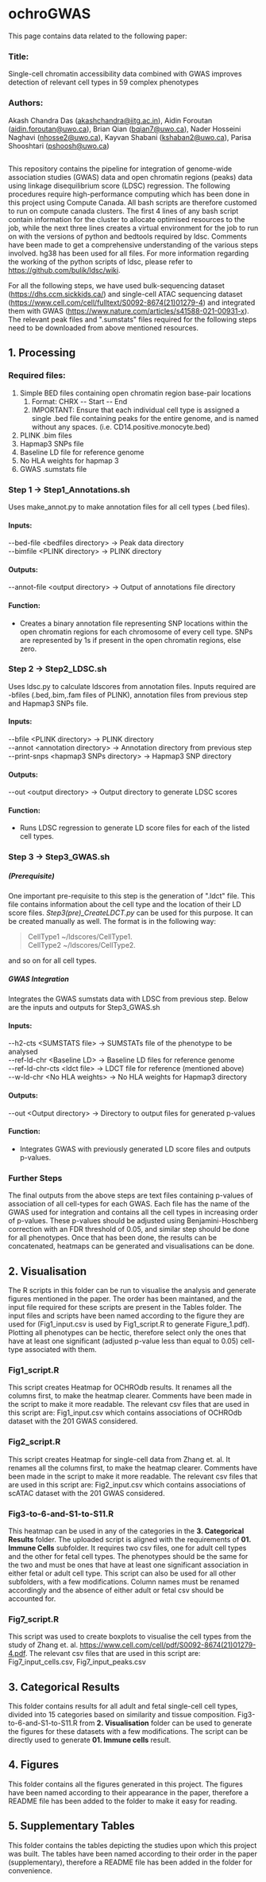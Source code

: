 # ochroGWAS
This page contains data related to the following paper:
### Title:
Single-cell chromatin accessibility data combined with GWAS improves detection of relevant cell types in 59 complex phenotypes
### Authors:
Akash Chandra Das (akashchandra@iitg.ac.in), Aidin Foroutan (aidin.foroutan@uwo.ca), Brian Qian (bqian7@uwo.ca), Nader Hosseini Naghavi (nhosse2@uwo.ca), Kayvan Shabani (kshaban2@uwo.ca), Parisa Shooshtari (pshoosh@uwo.ca)

##
This repository contains the pipeline for integration of genome-wide association studies (GWAS) data and open chromatin regions (peaks) data using linkage disequilibrium score (LDSC) regression. The following procedures require high-performance computing which has been done in this project using Compute Canada. All bash scripts are therefore customed to run on compute canada clusters. The first 4 lines of any bash script contain information for the cluster to allocate optimised resources to the job, while the next three lines creates a virtual environment for the job to run on with the versions of python and bedtools required by ldsc. Comments have been made to get a comprehensive understanding of the various steps involved. hg38 has been used for all files. For more information regarding the working of the python scripts of ldsc, please refer to https://github.com/bulik/ldsc/wiki. 

For all the following steps, we have used bulk-sequencing dataset (https://dhs.ccm.sickkids.ca/) and single-cell ATAC sequencing dataset (https://www.cell.com/cell/fulltext/S0092-8674(21)01279-4) and integrated them with GWAS (https://www.nature.com/articles/s41588-021-00931-x). The relevant peak files and ".sumstats" files required for the following steps need to be downloaded from above mentioned resources.


## 1. Processing
### Required files:
<ol>
  <li> Simple BED files containing open chromatin region base-pair locations
    <ol>
      <li> Format: CHRX -- Start -- End </li>
      <li> IMPORTANT: Ensure that each individual cell type is assigned a single .bed file containing peaks for the entire genome, and is named without any spaces. (i.e. CD14.positive.monocyte.bed) </li>
    </ol>
  </li>
  <li> PLINK .bim files </li>
  <li> Hapmap3 SNPs file </li>
  <li> Baseline LD file for reference genome </li>
  <li> No HLA weights for hapmap 3 </li>
  <li> GWAS .sumstats file </li>
</ol>


### Step 1 &#8594; Step1_Annotations.sh

Uses make_annot.py to make annotation files for all cell types (.bed files).

#### Inputs: 
--bed-file \<bedfiles directory\> &#8594; Peak data directory<br />
--bimfile \<PLINK directory\>     &#8594; PLINK directory <br />

#### Outputs:
--annot-file \<output directory\> &#8594; Output of annotations file directory

#### Function:
- Creates a binary annotation file representing SNP locations within the open chromatin regions for each chromosome of every cell type. SNPs are represented by 1s if present in the open chromatin regions, else zero. 

### Step 2 &#8594; Step2_LDSC.sh

Uses ldsc.py to calculate ldscores from annotation files. Inputs required are -bfiles (.bed,.bim,.fam files of PLINK), annotation files from previous step and Hapmap3 SNPs file. 

#### Inputs:
--bfile \<PLINK directory\>               &#8594; PLINK directory<br />
--annot \<annotation directory\>          &#8594; Annotation directory from previous step <br />
--print-snps \<hapmap3 SNPs directory\>   &#8594; Hapmap3 SNP directory<br />

#### Outputs:
--out \<output directory\>                 &#8594; Output directory to generate LDSC scores

#### Function:
- Runs LDSC regression to generate LD score files for each of the listed cell types. 


### Step 3 &#8594; Step3_GWAS.sh
##### (Prerequisite)
One important pre-requisite to this step is the generation of ".ldct" file. This file contains information about the cell type and the location of their LD score files. *Step3(pre)_CreateLDCT.py* can be used for this purpose. It can be created manually as well. The format is in the following way: 

>CellType1      ~/ldscores/CellType1.<br />
>CellType2      ~/ldscores/CellType2.<br />

and so on for all cell types.

##### GWAS Integration
Integrates the GWAS sumstats data with LDSC from previous step. Below are the inputs and outputs for Step3_GWAS.sh

#### Inputs:
--h2-cts \<SUMSTATS file\>          &#8594; SUMSTATs file of the phenotype to be analysed<br />
--ref-ld-chr \<Baseline LD\>        &#8594; Baseline LD files for reference genome<br />
--ref-ld-chr-cts \<ldct file\>      &#8594; LDCT file for reference (mentioned above)<br />
--w-ld-chr  \<No HLA weights\>      &#8594; No HLA weights for Hapmap3 directory<br />

#### Outputs:
--out \<Output directory\>          &#8594; Directory to output files for generated p-values

#### Function:
- Integrates GWAS with previously generated LD score files and outputs p-values. 

### Further Steps

The final outputs from the above steps are text files containing p-values of association of all cell-types for each GWAS. Each file has the name of the GWAS used for integration and contains all the cell types in increasing order of p-values. These p-values should be adjusted using Benjamini-Hoschberg correction with an FDR threshold of 0.05, and similar step should be done for all phenotypes. Once that has been done, the results can be concatenated, heatmaps can be generated and visualisations can be done.

## 2. Visualisation

The R scripts in this folder can be run to visualise the analysis and generate figures mentioned in the paper. The order has been maintaned, and the input file required for these scripts are present in the Tables folder. The input files and scripts have been named according to the figure they are used for (Fig1_input.csv is used by Fig1_script.R to generate Figure_1.pdf). Plotting all phenotypes can be hectic, therefore select only the ones that have at least one significant (adjusted p-value less than equal to 0.05) cell-type associated with them.

### Fig1_script.R

This script creates Heatmap for OCHROdb results. It renames all the columns first, to make the heatmap clearer. Comments have been made in the script to make it more readable. The relevant csv files that are used in this script are: Fig1_input.csv which contains associations of OCHROdb dataset with the 201 GWAS considered. 

### Fig2_script.R

This script creates Heatmap for single-cell data from Zhang et. al. It renames all the columns first, to make the heatmap clearer. Comments have been made in the script to make it more readable. The relevant csv files that are used in this script are: Fig2_input.csv which contains associations of scATAC dataset with the 201 GWAS considered.

### Fig3-to-6-and-S1-to-S11.R

This heatmap can be used in any of the categories in the **3. Categorical Results** folder. The uploaded script is aligned with the requirements of **01. Immune Cells** subfolder. It requires two csv files, one for adult cell types and the other for fetal cell types. The phenotypes should be the same for the two and must be ones that have at least one significant association in either fetal or adult cell type. This script can also be used for all other subfolders, with a few modifications. Column names must be renamed accordingly and the absence of either adult or fetal csv should be accounted for. 

### Fig7_script.R

This script was used to create boxplots to visualise the cell types from the study of Zhang et. al. https://www.cell.com/cell/pdf/S0092-8674(21)01279-4.pdf. The relevant csv files that are used in this script are: Fig7_input_cells.csv, Fig7_input_peaks.csv


## 3. Categorical Results

This folder contains results for all adult and fetal single-cell cell types, divided into 15 categories based on similarity and tissue composition. Fig3-to-6-and-S1-to-S11.R from **2. Visualisation** folder can be used to generate the figures for these datasets with a few modifications. The script can be directly used to generate **01. Immune cells** result.


## 4. Figures

This folder contains all the figures generated in this project. The figures have been named according to their appearance in the paper, therefore a README file has been added to the folder to make it easy for reading. 

## 5. Supplementary Tables

This folder contains the tables depicting the studies upon which this project was built. The tables have been named according to their order in the paper (supplementary), therefore a README file has been added in the folder for convenience.
